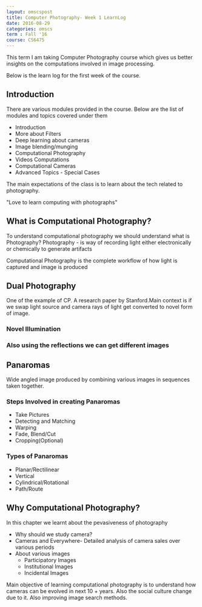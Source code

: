 ```yaml
---
layout: omscspost
title: Computer Photography- Week 1 LearnLog
date: 2016-08-29
categories: omscs
term : Fall '16
course: CS6475
---
```


This term I am taking Computer Photography course which gives us better insights on the computations involved in image processing.

Below is the learn log for the first week of the course.

## Introduction

There are various modules provided in the course. Below are the list of modules and topics covered under them

* Introduction
* More about Filters
* Deep learning about cameras
* Image blending/munging
* Computational Photography
* Videos Computations
* Computational Cameras
* Advanced Topics - Special Cases

The main expectations of the class is to learn about the tech related to photography.

"Love to learn computing with photographs"

## What is Computational Photography?

To understand computational photography we should understand what is Photography?
Photography - is way of recording light either electronically or chemically to generate artifacts

Computational Photography is the complete workflow of how light is captured and image is produced

## Dual Photography

One of the example of CP. A research paper by Stanford.Main context is if we swap light source and camera rays of light get converted to novel form of image.
   ### Novel Illumination
   ### Also using the reflections we can get different images

## Panaromas

Wide angled image produced by combining various images in sequences taken together.

### Steps Involved in creating Panaromas
* Take Pictures
* Detecting and Matching
* Warping
* Fade, Blend/Cut
* Cropping(Optional)

### Types of Panaromas
* Planar/Rectilinear
* Vertical
* Cylindrical/Rotational
* Path/Route

## Why Computational Photography?

In this chapter we learnt about the pevasiveness of photography

* Why should we study camera? 
* Cameras and Everywhere- Detailed analysis of camera sales over various periods
* About various images
    * Participatory Images
    * Institutional Images
    * Incidental Images

Main objective of learning computational photography is to understand how cameras can be evolved in next 10 + years. Also the social culture change due to it. Also improving image search methods.      
